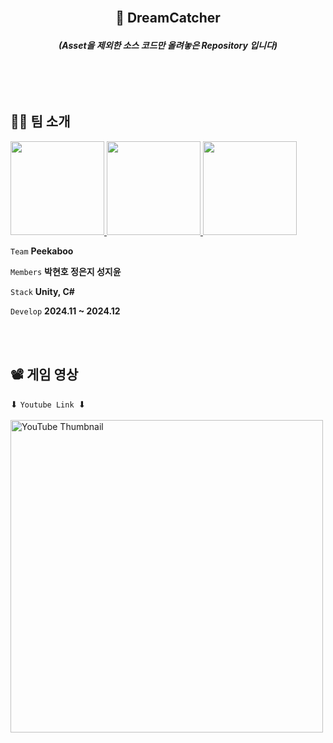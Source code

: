 <br/>


## <p align="center"> 👻 DreamCatcher 
###### <p align="center"> <b> _(Asset을 제외한 소스 코드만 올려놓은 Repository 입니다)_ </b>

<br/>
<br/>


## 🙋‍♂️ 팀 소개

<p>
<a href="https://github.com/LuBly">
  <img src="https://github.com/LuBly.png" width="150">
</a>
<a href="https://github.com/JeongEunJi1127">
  <img src="https://github.com/JeongEunJi1127.png" width="150">
</a>
<a href="https://github.com/ss-zun">
  <img src="https://github.com/ss-zun.png" width="150">
</a>
</p>

 `Team`  **Peekaboo** 
 
 `Members` **박현호 정은지 성지윤**

 `Stack` **Unity, C#**   

 `Develop`  **2024.11 ~ 2024.12**   


<br/>
<br/>


## 📽️ 게임 영상
 ⬇ `Youtube Link `⬇ 
<br/>
<br/>
<a href="https://www.youtube.com/watch?v=dXaxCyhyKd8">
  <img src="https://github.com/user-attachments/assets/61d5536b-603f-44c9-9dd9-458f600720a7" alt="YouTube Thumbnail" width="500">
</a>
